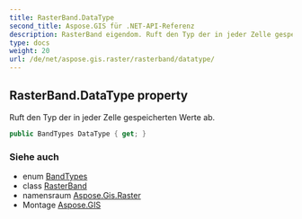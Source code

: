 ```yaml
---
title: RasterBand.DataType
second_title: Aspose.GIS für .NET-API-Referenz
description: RasterBand eigendom. Ruft den Typ der in jeder Zelle gespeicherten Werte ab.
type: docs
weight: 20
url: /de/net/aspose.gis.raster/rasterband/datatype/
---
```

## RasterBand.DataType property

Ruft den Typ der in jeder Zelle gespeicherten Werte ab.

```csharp
public BandTypes DataType { get; }
```

### Siehe auch

* enum [BandTypes](../../bandtypes/)
* class [RasterBand](../)
* namensraum [Aspose.Gis.Raster](../../rasterband/)
* Montage [Aspose.GIS](../../../)


